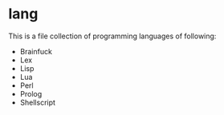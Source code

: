 # lang
This is a file collection of programming languages of following:

- Brainfuck
- Lex
- Lisp
- Lua
- Perl
- Prolog
- Shellscript
